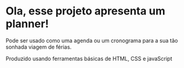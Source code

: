 # Ola, esse projeto apresenta um planner!

Pode ser usado como uma agenda ou um cronograma para a sua tão sonhada viagem de férias.

Produzido usando ferramentas básicas de HTML, CSS e javaScript